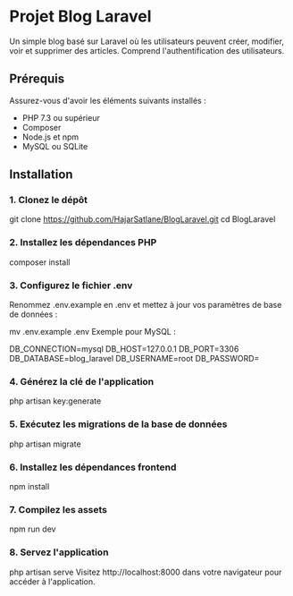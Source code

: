 # Projet Blog Laravel

Un simple blog basé sur Laravel où les utilisateurs peuvent créer, modifier, voir et supprimer des articles. Comprend l'authentification des utilisateurs.

## Prérequis

Assurez-vous d'avoir les éléments suivants installés :

- PHP 7.3 ou supérieur
- Composer
- Node.js et npm
- MySQL ou SQLite

## Installation

### 1. Clonez le dépôt

git clone https://github.com/HajarSatlane/BlogLaravel.git
cd BlogLaravel

### 2. Installez les dépendances PHP

composer install

### 3. Configurez le fichier .env
Renommez .env.example en .env et mettez à jour vos paramètres de base de données :

mv .env.example .env
Exemple pour MySQL :

DB_CONNECTION=mysql
DB_HOST=127.0.0.1
DB_PORT=3306
DB_DATABASE=blog_laravel
DB_USERNAME=root
DB_PASSWORD=

### 4. Générez la clé de l'application

php artisan key:generate

### 5. Exécutez les migrations de la base de données

php artisan migrate

### 6. Installez les dépendances frontend
npm install

### 7. Compilez les assets

npm run dev

### 8. Servez l'application

php artisan serve
Visitez http://localhost:8000 dans votre navigateur pour accéder à l'application.
